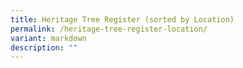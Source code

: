 ```yaml
---
title: Heritage Tree Register (sorted by Location)
permalink: /heritage-tree-register-location/
variant: markdown
description: ""
---
```

